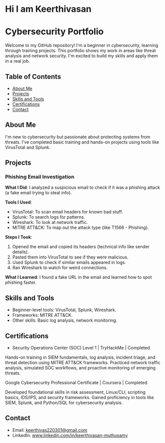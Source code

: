 # Hi I am Keerthivasan
# Cybersecurity Portfolio

Welcome to my GitHub repository! I'm a beginner in cybersecurity, learning through training projects. This portfolio shows my work in areas like threat analysis and network security. I'm excited to build my skills and apply them in a real job.

## Table of Contents
- [About Me](#about-me)
- [Projects](#projects)
- [Skills and Tools](#skills-and-tools)
- [Certifications](#certifications)
- [Contact](#contact)

## About Me
I'm new to cybersecurity but passionate about protecting systems from threats. I've completed basic training and hands-on projects using tools like VirusTotal and Splunk.

## Projects

### Phishing Email Investigation
**What I Did**: I analyzed a suspicious email to check if it was a phishing attack (a fake email trying to steal info).

**Tools I Used**:
- VirusTotal: To scan email headers for known bad stuff.
- Splunk: To search logs for patterns.
- Wireshark: To look at network traffic.
- MITRE ATT&CK: To map out the attack type (like T1566 - Phishing).

**Steps I Took**:
1. Opened the email and copied its headers (technical info like sender details).
2. Pasted them into VirusTotal to see if they were malicious.
3. Used Splunk to check if similar emails appeared in logs.
4. Ran Wireshark to watch for weird connections.

**What I Learned**: I found a fake URL in the email and learned how to spot phishing faster.

## Skills and Tools
- Beginner-level tools: VirusTotal, Splunk, Wireshark.
- Frameworks: MITRE ATT&CK.
- Other skills: Basic log analysis, network monitoring.

## Certifications
- Security Operations Center (SOC) Level 1 | TryHackMe | Completed

Hands-on training in SIEM fundamentals, log analysis, incident triage, and threat detection using MITRE ATT&CK frameworks. Practiced network traffic analysis, simulated SOC workflows, and proactive monitoring of emerging threats.

Google Cybersecurity Professional Certificate | Coursera | Completed 

Developed foundational skills in risk assessment, Linux/CLI, scripting basics, IDS/IPS, and security frameworks. Gained proficiency in tools like SIEM, Splunk, and Python/SQL for cybersecurity analysis.

## Contact
- Email: keerthivas220301@gmail.com
- LinkedIn: www.linkedin.com/in/keerthivasan-muthusamy
